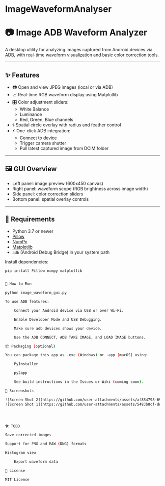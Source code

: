 # ImageWaveformAnalyser

# 📷 Image ADB Waveform Analyzer

A desktop utility for analyzing images captured from Android devices via ADB, with real-time waveform visualization and basic color correction tools.

---

## ✨ Features

- 📷 Open and view JPEG images (local or via ADB)
- 📈 Real-time RGB waveform display using Matplotlib
- 🎛 Color adjustment sliders:
  - White Balance
  - Luminance
  - Red, Green, Blue channels
- 🌀 Spatial circle overlay with radius and feather control
- ⚡ One-click ADB integration:
  - Connect to device
  - Trigger camera shutter
  - Pull latest captured image from DCIM folder

---

## 🖼 GUI Overview

- Left panel: image preview (600x450 canvas)
- Right panel: waveform scope (RGB brightness across image width)
- Side panel: color correction sliders
- Bottom panel: spatial overlay controls

---

## 🧰 Requirements

- Python 3.7 or newer
- [Pillow](https://pypi.org/project/Pillow/)
- [NumPy](https://pypi.org/project/numpy/)
- [Matplotlib](https://pypi.org/project/matplotlib/)
- `adb` (Android Debug Bridge) in your system path

Install dependencies:

```bash
pip install Pillow numpy matplotlib


🚀 How to Run

python image_waveform_gui.py

To use ADB features:

    Connect your Android device via USB or over Wi-Fi.

    Enable Developer Mode and USB Debugging.

    Make sure adb devices shows your device.

    Use the ADB CONNECT, ADB TAKE IMAGE, and LOAD IMAGE buttons.

📦 Packaging (optional)

You can package this app as .exe (Windows) or .app (macOS) using:

    PyInstaller

    py2app

    See build instructions in the Issues or Wiki (coming soon).

📸 Screenshots

![Screen Shot 2](https://github.com/user-attachments/assets/af884798-69e8-45cb-9399-a8a16ea8fe30)
![Screen Shot 1](https://github.com/user-attachments/assets/5483b8cf-ddcb-4e44-851a-6e268794843c)




🛠 TODO

Save corrected images

Support for PNG and RAW (DNG) formats

Histogram view

    Export waveform data

📄 License

MIT License
